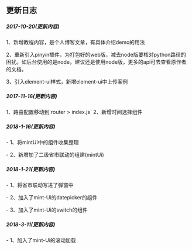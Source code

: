 
<h2>更新日志</h2>
<h5>2017-10-20(更新内容)</h5>
<p>1、新增教程内容，是个人博客文章，有具体介绍demo的用法</p>
<p>2、重新引入pinyin插件，为打包好的web版，减去node版要核对python路径的困扰。如后台使用的是node，建议还是使用node版，更多的api可去查看原作者的文档。</p>
<p>3、引入element-ui样式，新增element-ui中上传案例</p>

<h5>2017-11-16(更新内容)</h5>
1、路由配置移动到`router > index.js`
2、新增时间选择组件
<h5>2018-1-16(更新内容)</h5>
<p>- 1、将mintUi中的组件收集整理</p>
<p>- 2、新增加了二级省市联动的组建(mintUi)</p>
<h5>2018-1-21(更新内容)</h5>
<p>- 1、将省市联动写进了弹窗中</p>
<p>- 2、加入了mint-Ui的datepicker的组件</p>
<p>- 3、加入了mint-Ui的switch的组件</p>
<h5>2018-3-11(更新内容)</h5>
<p>- 1、加入了mint-Ui的滚动加载</p>
